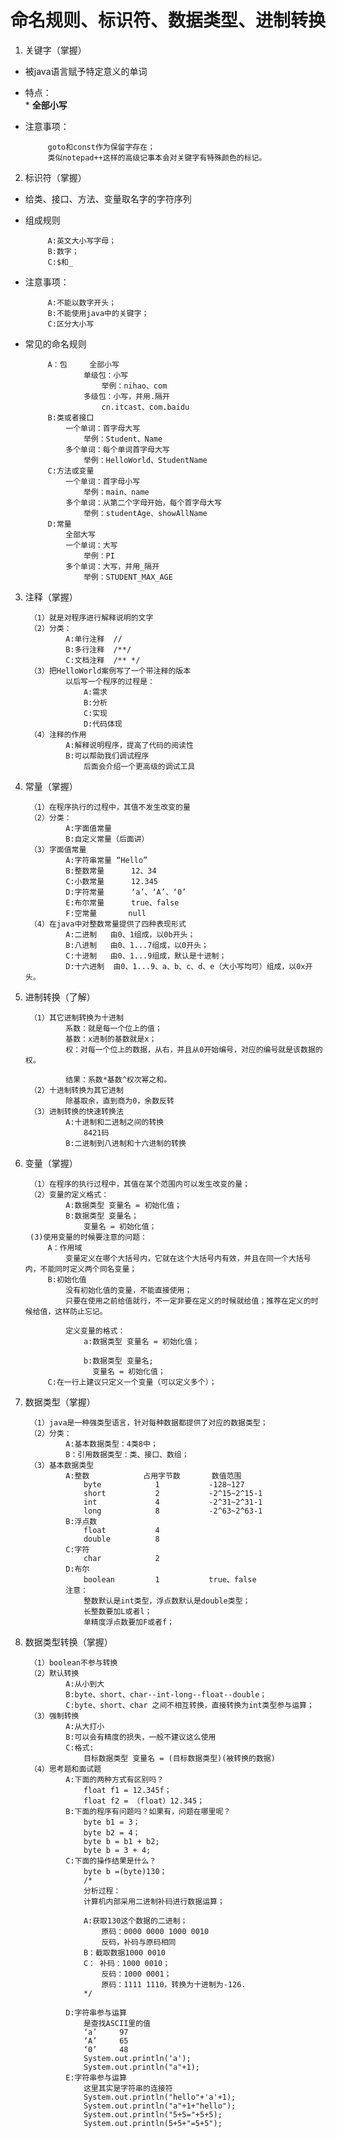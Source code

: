 # 命名规则、标识符、数据类型、进制转换 #

1. 关键字（掌握）

 * 被java语言赋予特定意义的单词  
 * 特点：  
		* **全部小写**
 * 注意事项：  

		    goto和const作为保留字存在；  
		    类似notepad++这样的高级记事本会对关键字有特殊颜色的标记。
2. 标识符（掌握）

 * 给类、接口、方法、变量取名字的字符序列
 * 组成规则

			A:英文大小写字母；  
			B:数字；  
			C:$和_  

 * 注意事项：

			A:不能以数字开头；
			B:不能使用java中的关键字；
			C:区分大小写
 * 常见的命名规则

			A：包		全部小写
					单级包：小写
						举例：nihao、com
					多级包：小写，并用.隔开
						cn.itcast、com.baidu
			B:类或者接口
				一个单词：首字母大写
					举例：Student、Name
				多个单词：每个单词首字母大写
					举例：HelloWorld、StudentName
			C:方法或变量
				一个单词：首字母小写
					举例：main、name
				多个单词：从第二个字母开始，每个首字母大写
					举例：studentAge、showAllName	
			D:常量
				全部大写
				一个单词：大写
					举例：PI
				多个单词：大写，并用_隔开
					举例：STUDENT_MAX_AGE
3. 注释（掌握）

		（1）就是对程序进行解释说明的文字
		（2）分类：
				A:单行注释	//
				B:多行注释	/**/
				C:文档注释	/** */
		（3）把HelloWorld案例写了一个带注释的版本
				以后写一个程序的过程是：
					A:需求
					B:分析
					C:实现
					D:代码体现
		（4）注释的作用
				A:解释说明程序，提高了代码的阅读性
				B:可以帮助我们调试程序
					后面会介绍一个更高级的调试工具

4. 常量（掌握）

		（1）在程序执行的过程中，其值不发生改变的量
		（2）分类：	
				A:字面值常量
				B:自定义常量（后面讲）
		（3）字面值常量
				A:字符串常量	“Hello”
				B:整数常量		12、34
				C:小数常量		12.345
				D:字符常量		‘a’、‘A’、‘0’
				E:布尔常量		true、false
				F:空常量		null
		（4）在java中对整数常量提供了四种表现形式
				A:二进制	由0、1组成，以0b开头；
				B:八进制	由0、1...7组成，以0开头；
				C:十进制	由0、1...9组成，默认是十进制；
				D:十六进制	由0、1...9、a、b、c、d、e（大小写均可）组成，以0x开头。
5. 进制转换（了解）

		（1）其它进制转换为十进制
				系数：就是每一个位上的值；
				基数：x进制的基数就是x；
				权：对每一个位上的数据，从右，并且从0开始编号，对应的编号就是该数据的权。
				
				结果：系数*基数^权次幂之和。
		（2）十进制转换为其它进制
				除基取余，直到商为0，余数反转
		（3）进制转换的快速转换法
				A:十进制和二进制之间的转换
					8421码
				B:二进制到八进制和十六进制的转换
6. 变量（掌握）

		（1）在程序的执行过程中，其值在某个范围内可以发生改变的量；
		（2）变量的定义格式：
				A:数据类型 变量名 = 初始化值；
				B:数据类型 变量名；
					变量名 = 初始化值；
		(3)使用变量的时候要注意的问题：
			A：作用域
				变量定义在哪个大括号内，它就在这个大括号内有效，并且在同一个大括号内，不能同时定义两个同名变量；
			B:初始化值
				没有初始化值的变量，不能直接使用；
				只要在使用之前给值就行，不一定非要在定义的时候就给值；推荐在定义的时候给值，这样防止忘记。
				
				定义变量的格式：
					a:数据类型 变量名 = 初始化值；
					
					b:数据类型 变量名;
					  变量名 = 初始化值；
			C:在一行上建议只定义一个变量（可以定义多个）；
7. 数据类型（掌握）
	
		（1）java是一种强类型语言，针对每种数据都提供了对应的数据类型；
		（2）分类：
				A:基本数据类型：4类8中；
				B：引用数据类型：类、接口、数组；
		（3）基本数据类型
				A:整数			占用字节数		数值范围
					byte			1			-128~127
					short			2			-2^15~2^15-1
					int				4			-2^31~2^31-1
					long			8			-2^63~2^63-1
				B:浮点数
					float			4			
					double			8
				C:字符
					char			2			
				D:布尔				
					boolean			1			true、false
				注意：
					整数默认是int类型，浮点数默认是double类型；
					长整数要加L或者l；
					单精度浮点数要加F或者f；
8. 数据类型转换（掌握）
	
		（1）boolean不参与转换
		（2）默认转换
				A:从小到大
				B:byte、short、char--int-long--float--double；
				C:byte、short、char 之间不相互转换，直接转换为int类型参与运算；
		（3）强制转换
				A:从大打小
				B:可以会有精度的损失，一般不建议这么使用
				C:格式:
					目标数据类型 变量名 = (目标数据类型)(被转换的数据)
		（4）思考题和面试题
				A:下面的两种方式有区别吗？
					float f1 = 12.345f；
					float f2 = （float）12.345；
				B:下面的程序有问题吗？如果有，问题在哪里呢？
					byte b1 = 3；
					byte b2 = 4；
					byte b = b1 + b2;
					byte b = 3 + 4;
				C:下面的操作结果是什么？
					byte b =(byte)130；
					/*
					分析过程：
					计算机内部采用二进制补码进行数据运算；
					
					A:获取130这个数据的二进制；
						原码：0000 0000 1000 0010
						反码，补码与原码相同
					B：截取数据1000 0010
					C： 补码：1000 0010；
						反码：1000 0001；
						原码：1111 1110，转换为十进制为-126.
					*/

				D:字符串参与运算
					是查找ASCII里的值
					‘a’		97
					‘A’		65	
					‘0’		48
					System.out.println('a');
					System.out.println("a"+1);
				E:字符串参与运算
					这里其实是字符串的连接符
					System.out.println("hello"+'a'+1);
					System.out.println("a"+1+"hello");
					System.out.println("5+5="+5+5);
					System.out.println(5+5+"=5+5");
					